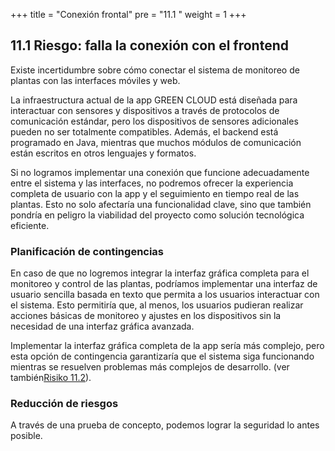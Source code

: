 +++
title = "Conexión frontal"
pre = "11.1 "
weight = 1
+++

## 11.1 Riesgo: falla la conexión con el frontend
Existe incertidumbre sobre cómo conectar el sistema de monitoreo de plantas con las interfaces móviles y web.

La infraestructura actual de la app GREEN CLOUD está diseñada para interactuar con sensores y dispositivos a través de protocolos de comunicación estándar, pero los dispositivos de sensores adicionales pueden no ser totalmente compatibles. Además, el backend está programado en Java, mientras que muchos módulos de comunicación están escritos en otros lenguajes y formatos.

Si no logramos implementar una conexión que funcione adecuadamente entre el sistema y las interfaces, no podremos ofrecer la experiencia completa de usuario con la app y el seguimiento en tiempo real de las plantas. Esto no solo afectaría una funcionalidad clave, sino que también pondría en peligro la viabilidad del proyecto como solución tecnológica eficiente.

### Planificación de contingencias
En caso de que no logremos integrar la interfaz gráfica completa para el monitoreo y control de las plantas, podríamos implementar una interfaz de usuario sencilla basada en texto que permita a los usuarios interactuar con el sistema. Esto permitiría que, al menos, los usuarios pudieran realizar acciones básicas de monitoreo y ajustes en los dispositivos sin la necesidad de una interfaz gráfica avanzada.

Implementar la interfaz gráfica completa de la app sería más complejo, pero esta opción de contingencia garantizaría que el sistema siga funcionando mientras se resuelven problemas más complejos de desarrollo. (ver también[Risiko 11.2](/11_risiken/02_aufwand/)).

### Reducción de riesgos
A través de una prueba de concepto, podemos lograr la seguridad lo antes posible.
